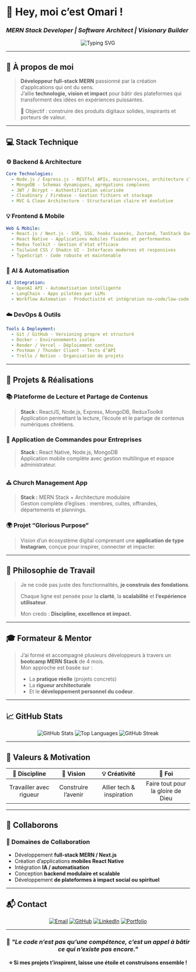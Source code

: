 # 🌟 Hey, moi c’est Omari !  
### *MERN Stack Developer | Software Architect | Visionary Builder*

<div align="center">

![Typing SVG](https://readme-typing-svg.herokuapp.com?font=Fira+Code&pause=1000&color=00D9FF&center=true&vCenter=true&width=500&lines=Full+Stack+MERN+Developer+💻;Next.js+%2B+Node.js+Architect+⚙️;React+Native+App+Creator+📱;AI+%26+Automation+Explorer+🧠;Content+Creator+%26+Mentor+🔥;Visionnaire+chrétien+🌿)

</div>

---

## 🚀 À propos de moi

> **Développeur full-stack MERN** passionné par la création d’applications qui ont du sens.  
> J’allie **technologie, vision et impact** pour bâtir des plateformes qui transforment des idées en expériences puissantes.  
>  
> 🎯 Objectif : construire des produits digitaux solides, inspirants et porteurs de valeur.

---

## 💻 Stack Technique

### ⚙️ **Backend & Architecture**
```yaml
Core Technologies:
  - Node.js / Express.js - RESTful APIs, microservices, architecture claire
  - MongoDB - Schemas dynamiques, agrégations complexes
  - JWT / Bcrypt - Authentification sécurisée
  - Cloudinary / Firebase - Gestion fichiers et stockage
  - MVC & Clean Architecture - Structuration claire et évolutive
```

### 💡 **Frontend & Mobile**
```yaml
Web & Mobile:
  - React.js / Next.js - SSR, SSG, hooks avancés, Zustand, TanStack Query
  - React Native - Applications mobiles fluides et performantes
  - Redux Toolkit - Gestion d’état efficace
  - Tailwind CSS / Shadcn UI - Interfaces modernes et responsives
  - TypeScript - Code robuste et maintenable
```

### 🧠 **AI & Automatisation**
```yaml
AI Integration:
  - OpenAI API - Automatisation intelligente
  - LangChain - Apps pilotées par LLMs
  - Workflow Automation - Productivité et intégration no-code/low-code
```

### ☁️ **DevOps & Outils**
```yaml
Tools & Deployment:
  - Git / GitHub - Versioning propre et structuré
  - Docker - Environnements isolés
  - Render / Vercel - Déploiement continu
  - Postman / Thunder Client - Tests d’API
  - Trello / Notion - Organisation de projets
```

---

## 🧩 Projets & Réalisations

### 📚 **Plateforme de Lecture et Partage de Contenus**
> **Stack :** ReactJS, Node.js, Express, MongoDB, ReduxToolkit  
> Application permettant la lecture, l’écoute et le partage de contenus numériques chrétiens.

### 📱 **Application de Commandes pour Entreprises**
> **Stack :** React Native, Node.js, MongoDB  
> Application mobile complète avec gestion multilingue et espace administrateur.

### ⛪ **Church Management App**
> **Stack :** MERN Stack + Architecture modulaire  
> Gestion complète d’églises : membres, cultes, offrandes, départements et plannings.

### 🌍 **Projet “Glorious Purpose”**
> Vision d’un écosystème digital comprenant une **application de type Instagram**, conçue pour inspirer, connecter et impacter.

---

## 🧭 Philosophie de Travail

> Je ne code pas juste des fonctionnalités, **je construis des fondations**.  
>  
> Chaque ligne est pensée pour la **clarté**, la **scalabilité** et **l’expérience utilisateur**.  
>  
> Mon credo : **Discipline, excellence et impact.**

---

## 🎓 Formateur & Mentor

> J’ai formé et accompagné plusieurs développeurs à travers un **bootcamp MERN Stack** de 4 mois.  
> Mon approche est basée sur :
> - La **pratique réelle** (projets concrets)  
> - La **rigueur architecturale**  
> - Et le **développement personnel du codeur**.

---

## 📈 GitHub Stats

<div align="center">

![GitHub Stats](https://github-readme-stats.vercel.app/api?username=Rimao416&show_icons=true&theme=tokyonight&hide_border=true&count_private=true)
![Top Languages](https://github-readme-stats.vercel.app/api/top-langs/?username=Rimao416&layout=compact&theme=tokyonight&hide_border=true)
![GitHub Streak](https://github-readme-streak-stats.herokuapp.com/?user=Rimao416&theme=tokyonight&hide_border=true)

</div>

---

## 💬 Valeurs & Motivation

| 💪 Discipline | 🚀 Vision | 💡 Créativité | 🙏 Foi |
|:---:|:---:|:---:|:---:|
| Travailler avec rigueur | Construire l’avenir | Allier tech & inspiration | Faire tout pour la gloire de Dieu |

---

## 🤝 Collaborons

### 🚀 Domaines de Collaboration
- Développement **full-stack MERN / Next.js**
- Création d’applications **mobiles React Native**
- Intégration **IA / automatisation**
- Conception **backend modulaire et scalable**
- Développement **de plateformes à impact social ou spirituel**

---

## 📬 Contact

<div align="center">

[![Email](https://img.shields.io/badge/Email-kayumbaomari27%40gmail.com-red?style=for-the-badge&logo=gmail&logoColor=white)](mailto:kayumbaomari27@gmail.com)
[![GitHub](https://img.shields.io/badge/GitHub-Rimao416-black?style=for-the-badge&logo=github&logoColor=white)](https://github.com/Rimao416)
[![LinkedIn](https://img.shields.io/badge/LinkedIn-Connect-blue?style=for-the-badge&logo=linkedin&logoColor=white)](#)
[![Portfolio](https://img.shields.io/badge/Portfolio-coming--soon-purple?style=for-the-badge&logo=safari&logoColor=white)](#)

</div>

---

<div align="center">

### 💫 *"Le code n’est pas qu’une compétence, c’est un appel à bâtir ce qui n’existe pas encore."*  
**⭐ Si mes projets t’inspirent, laisse une étoile et construisons ensemble !**

</div>
